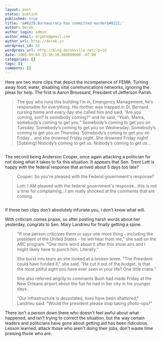 ```yaml
---
layout: post
status: publish
published: true
title: '&#8220;Bureaucracy has committed murder&#8221;'
author: Derek
author_login: admin
author_email: drgath@gmail.com
author_url: http://derek.io
wordpress_id: 32
wordpress_url: http://blog.derekville.net/?p=32
date: 2005-09-04 15:36:10.000000000 -07:00
categories: []
tags: []
comments: []
---
```

Here are two more clips that depict the incompetence of FEMA.  Turning away food, water, disabling vital communications networks, ignoring the pleas for help.  The first is Aaron Broussard, President of Jefferson Parish.

<blockquote>The guy who runs this building I’m in, Emergency Management, he’s responsible for everything. His mother was trapped in St. Bernard nursing home and every day she called him and said, “Are you coming, son? Is somebody coming?” and he said, “Yeah, Mama, somebody’s coming to get you.” Somebody’s coming to get you on Tuesday. Somebody’s coming to get you on Wednesday. Somebody’s coming to get you on Thursday. Somebody’s coming to get you on Friday… and she drowned Friday night. She drowned Friday night! [Sobbing] Nobody’s coming to get us. Nobody’s coming to get us… </blockquote>


<a href="www.derekgathright.com/media/katrina/Meet-the-Press-Broussard.wmv"><img src="http://www.crooksandliars.com/images/2005/09/04/Broussard.jpg" alt="" /></a>

The second being Anderson Cooper, once again attacking a politician for not doing what it takes to fix this situation.  It appears that Sen. Trent Lott is happy with the federal response that arrived about 5 days too late?

<blockquote>Cooper: So you're pleased with the Federal government's response?

Lott: I AM pleased with the federal government's response...this is not a time for complaining...I am really shocked at the comments that are coming.</blockquote>

<a href="http://www.derekgathright.com/media/katrina/Anderson-Cooper-Trent-Lott-Katrina.wmv"><img src="http://www.crooksandliars.com/images/2005/09/03/Anderson-Cooper-Lott.jpg" alt="" /></a>

If these two clips don't absolutely infuriate you, I don't know what will.


With criticism comes praise, so after posting harsh words about her yesterday, congrats to Sen. Mary Landrieu for finally getting a spine.
<blockquote>
"If one person criticizes them or says one more thing - including the president of the United States - he will hear from me," she said on the ABC program. "One more word about it after this show airs and I might likely have to punch him. Literally."

She burst into tears as she looked at a broken levee. "The President could have funded it," she said. "He cut it out of the budget. Is that the most pitiful sight you have ever seen in your life? One little crane."

She also referred angrily to comments Bush had made Friday at the New Orleans airport about the fun he had in her city in his younger days.

"Our infrastructure is devastated, lives have been shattered," Landrieu said. "Would the president please stop taking photo-ops?"</blockquote>

There isn't a person down there who doesn't feel awful about what happened, and isn't trying to correct the situation, but the way certain leaders and politicians have gone about getting aid has been ridiculous.  Lesson learned, attack those who aren't doing their jobs, don't waste time praising those who are.
